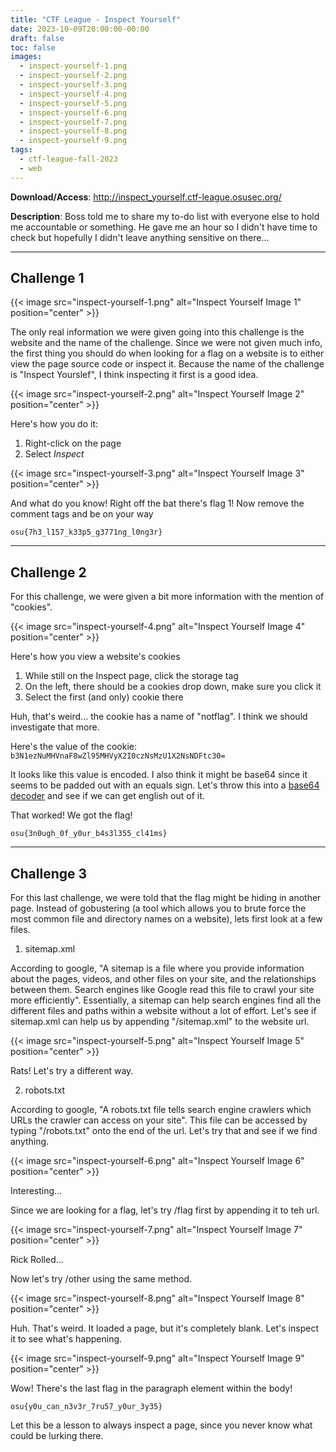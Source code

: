 ```yaml
---
title: "CTF League - Inspect Yourself"
date: 2023-10-09T20:00:00-00:00
draft: false
toc: false
images:
  - inspect-yourself-1.png
  - inspect-yourself-2.png
  - inspect-yourself-3.png
  - inspect-yourself-4.png
  - inspect-yourself-5.png
  - inspect-yourself-6.png
  - inspect-yourself-7.png
  - inspect-yourself-8.png
  - inspect-yourself-9.png
tags:
  - ctf-league-fall-2023
  - web
---
```


**Download/Access**: http://inspect_yourself.ctf-league.osusec.org/

**Description**: Boss told me to share my to-do list with everyone else to hold me accountable or something. He gave me an hour so I didn't have time to check but hopefully I didn't leave anything sensitive on there...

---

## Challenge 1

{{< image src="inspect-yourself-1.png" alt="Inspect Yourself Image 1" position="center" >}}

The only real information we were given going into this challenge is the website and the name of the challenge. Since we were not given much info, the first thing you should do when looking for a flag on a website is to either view the page source code or inspect it. Because the name of the challenge is "Inspect Yourslef", I think inspecting it first is a good idea.

{{< image src="inspect-yourself-2.png" alt="Inspect Yourself Image 2" position="center" >}}

Here's how you do it:
1. Right-click on the page
2. Select *Inspect*

{{< image src="inspect-yourself-3.png" alt="Inspect Yourself Image 3" position="center" >}}

And what do you know! Right off the bat there's flag 1! Now remove the comment tags and be on your way

```osu{7h3_l157_k33p5_g3771ng_l0ng3r}```

---

## Challenge 2

For this challenge, we were given a bit more information with the mention of "cookies".

{{< image src="inspect-yourself-4.png" alt="Inspect Yourself Image 4" position="center" >}}

Here's how you view a website's cookies
1. While still on the Inspect page, click the storage tag
2. On the left, there should be a cookies drop down, make sure you click it
3. Select the first (and only) cookie there

Huh, that's weird... the cookie has a name of "notflag". I think we should investigate that more.

Here's the value of the cookie: ```b3N1ezNuMHVnaF8wZl95MHVyX2I0czNsMzU1X2NsNDFtc30=```

It looks like this value is encoded. I also think it might be base64 since it seems to be padded out with an equals sign. Let's throw this into a [base64 decoder](https://www.base64decode.org/) and see if we can get english out of it.

That worked! We got the flag!

```osu{3n0ugh_0f_y0ur_b4s3l355_cl41ms}```

---

## Challenge 3

For this last challenge, we were told that the flag might be hiding in another page. Instead of gobustering (a tool which allows you to brute force the most common file and directory names on a website), lets first look at a few files.

1. sitemap.xml

According to google, "A sitemap is a file where you provide information about the pages, videos, and other files on your site, and the relationships between them. Search engines like Google read this file to crawl your site more efficiently". Essentially, a sitemap can help search engines find all the different files and paths within a website without a lot of effort. Let's see if sitemap.xml can help us by appending "/sitemap.xml" to the website url.

{{< image src="inspect-yourself-5.png" alt="Inspect Yourself Image 5" position="center" >}}

Rats! Let's try a different way.

2. robots.txt

According to google, "A robots.txt file tells search engine crawlers which URLs the crawler can access on your site". This file can be accessed by typing "/robots.txt" onto the end of the url. Let's try that and see if we find anything.

{{< image src="inspect-yourself-6.png" alt="Inspect Yourself Image 6" position="center" >}}

Interesting...

Since we are looking for a flag, let's try /flag first by appending it to teh url.

{{< image src="inspect-yourself-7.png" alt="Inspect Yourself Image 7" position="center" >}}

Rick Rolled...

Now let's try /other using the same method.

{{< image src="inspect-yourself-8.png" alt="Inspect Yourself Image 8" position="center" >}}

Huh. That's weird. It loaded a page, but it's completely blank. Let's inspect it to see what's happening.

{{< image src="inspect-yourself-9.png" alt="Inspect Yourself Image 9" position="center" >}}

Wow! There's the last flag in the paragraph element within the body!

```osu{y0u_can_n3v3r_7ru57_y0ur_3y35}```

Let this be a lesson to always inspect a page, since you never know what could be lurking there.

